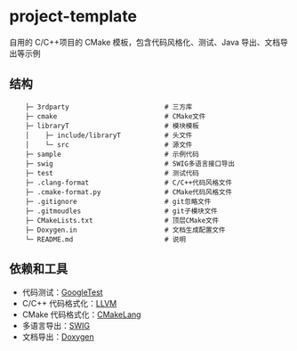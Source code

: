 # project-template

自用的 C/C++项目的 CMake 模板，包含代码风格化、测试、Java 导出、文档导出等示例

## 结构

```
    ├─ 3rdparty                        # 三方库
    ├─ cmake                           # CMake文件
    ├─ libraryT                        # 模块模板
    │    ├─ include/libraryT           # 头文件
    │    └─ src                        # 源文件
    ├─ sample                          # 示例代码
    ├─ swig                            # SWIG多语言接口导出
    ├─ test                            # 测试代码
    ├─ .clang-format                   # C/C++代码风格文件
    ├─ .cmake-format.py                # CMake代码风格文件
    ├─ .gitignore                      # git忽略文件
    ├─ .gitmoudles                     # git子模块文件
    ├─ CMakeLists.txt                  # 顶层CMake文件
    ├─ Doxygen.in                      # 文档生成配置文件
    └─ README.md                       # 说明
```

## 依赖和工具

- 代码测试：[GoogleTest](https://github.com/google/googletest)
- C/C++ 代码格式化：[LLVM](https://github.com/llvm/llvm-project)
- CMake 代码格式化：[CMakeLang](https://github.com/cheshirekow/cmake_format)
- 多语言导出：[SWIG](https://github.com/doxygen/doxygen)
- 文档导出：[Doxygen](https://github.com/swig/swig)

